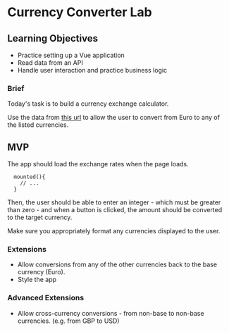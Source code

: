 # Currency Converter Lab

## Learning Objectives

- Practice setting up a Vue application
- Read data from an API
- Handle user interaction and practice business logic

### Brief

Today's task is to build a currency exchange calculator.

Use the data from [this url](https://api.exchangeratesapi.io/latest) to allow the user to convert from Euro to any of the listed currencies.

## MVP

The app should load the exchange rates when the page loads.

```
  mounted(){
    // ...
  }
```

Then, the user should be able to enter an integer - which must be greater than zero - and when a button is clicked, the amount should be converted to the target currency.

Make sure you appropriately format any currencies displayed to the user.

### Extensions

- Allow conversions from any of the other currencies back to the base currency (Euro).
- Style the app

### Advanced Extensions

- Allow cross-currency conversions - from non-base to non-base currencies. (e.g. from GBP to USD)
